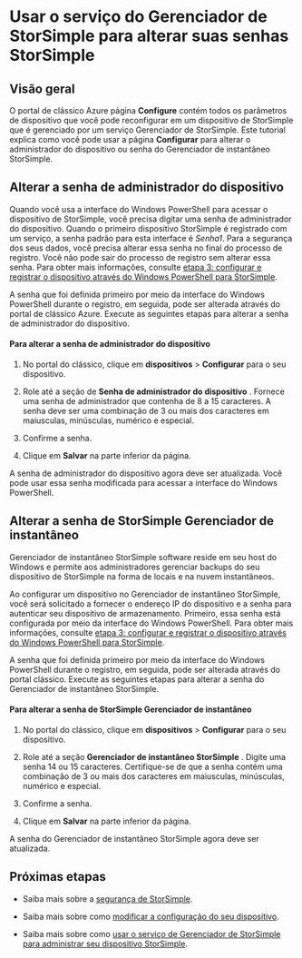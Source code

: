 <properties 
   pageTitle="Altere suas senhas StorSimple | Microsoft Azure" 
   description="Descreve como usar o serviço do Gerenciador de StorSimple para alterar sua senha de administrador do Gerenciador de instantâneo StorSimple e dispositivo." 
   services="storsimple" 
   documentationCenter="NA" 
   authors="alkohli" 
   manager="carmonm" 
   editor=""/>

<tags
   ms.service="storsimple"
   ms.devlang="NA"
   ms.topic="article"
   ms.tgt_pltfrm="NA"
   ms.workload="TBD" 
   ms.date="08/17/2016"
   ms.author="alkohli"/>

# <a name="use-the-storsimple-manager-service-to-change-your-storsimple-passwords"></a>Usar o serviço do Gerenciador de StorSimple para alterar suas senhas StorSimple

## <a name="overview"></a>Visão geral 

O portal de clássico Azure página **Configure** contém todos os parâmetros de dispositivo que você pode reconfigurar em um dispositivo de StorSimple que é gerenciado por um serviço Gerenciador de StorSimple. Este tutorial explica como você pode usar a página **Configurar** para alterar o administrador do dispositivo ou senha do Gerenciador de instantâneo StorSimple.

## <a name="change-the-device-administrator-password"></a>Alterar a senha de administrador do dispositivo

Quando você usa a interface do Windows PowerShell para acessar o dispositivo de StorSimple, você precisa digitar uma senha de administrador do dispositivo. Quando o primeiro dispositivo StorSimple é registrado com um serviço, a senha padrão para esta interface é *Senha1*. Para a segurança dos seus dados, você precisa alterar essa senha no final do processo de registro. Você não pode sair do processo de registro sem alterar essa senha. Para obter mais informações, consulte [etapa 3: configurar e registrar o dispositivo através do Windows PowerShell para StorSimple](storsimple-deployment-walkthrough-u2.md#step-3-configure-and-register-the-device-through-windows-powershell-for-storsimple).

A senha que foi definida primeiro por meio da interface do Windows PowerShell durante o registro, em seguida, pode ser alterada através do portal de clássico Azure. Execute as seguintes etapas para alterar a senha de administrador do dispositivo.

#### <a name="to-change-the-device-administrator-password"></a>Para alterar a senha de administrador do dispositivo

1. No portal do clássico, clique em **dispositivos** > **Configurar** para o seu dispositivo.

2. Role até a seção de **Senha de administrador do dispositivo** . Fornece uma senha de administrador que contenha de 8 a 15 caracteres. A senha deve ser uma combinação de 3 ou mais dos caracteres em maiusculas, minúsculas, numérico e especial.

3. Confirme a senha.

4. Clique em **Salvar** na parte inferior da página.

A senha de administrador do dispositivo agora deve ser atualizada. Você pode usar essa senha modificada para acessar a interface do Windows PowerShell.

## <a name="change-the-storsimple-snapshot-manager-password"></a>Alterar a senha de StorSimple Gerenciador de instantâneo

Gerenciador de instantâneo StorSimple software reside em seu host do Windows e permite aos administradores gerenciar backups do seu dispositivo de StorSimple na forma de locais e na nuvem instantâneos.

Ao configurar um dispositivo no Gerenciador de instantâneo StorSimple, você será solicitado a fornecer o endereço IP do dispositivo e a senha para autenticar seu dispositivo de armazenamento. Primeiro, essa senha está configurada por meio da interface do Windows PowerShell. Para obter mais informações, consulte [etapa 3: configurar e registrar o dispositivo através do Windows PowerShell para StorSimple](storsimple-deployment-walkthrough-u2.md#step-3-configure-and-register-the-device-through-windows-powershell-for-storsimple).

A senha que foi definida primeiro por meio da interface do Windows PowerShell durante o registro, em seguida, pode ser alterada através do portal clássico. Execute as seguintes etapas para alterar a senha do Gerenciador de instantâneo StorSimple.

#### <a name="to-change-the-storsimple-snapshot-manager-password"></a>Para alterar a senha de StorSimple Gerenciador de instantâneo

1. No portal do clássico, clique em **dispositivos** > **Configurar** para o seu dispositivo.

2. Role até a seção **Gerenciador de instantâneo StorSimple** . Digite uma senha 14 ou 15 caracteres. Certifique-se de que a senha contém uma combinação de 3 ou mais dos caracteres em maiusculas, minúsculas, numérico e especial.

3. Confirme a senha.

4. Clique em **Salvar** na parte inferior da página.

A senha do Gerenciador de instantâneo StorSimple agora deve ser atualizada.
 

## <a name="next-steps"></a>Próximas etapas

- Saiba mais sobre a [segurança de StorSimple](storsimple-security.md).

- Saiba mais sobre como [modificar a configuração do seu dispositivo](storsimple-modify-device-config.md).

- Saiba mais sobre como [usar o serviço de Gerenciador de StorSimple para administrar seu dispositivo StorSimple](storsimple-manager-service-administration.md).
